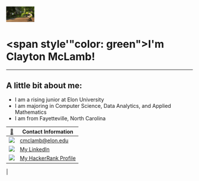<p align="left"><img width=15%" src="https://github.com/claytonmclamb/claytonmclamb/blob/main/shreck.gif" alt="lang image here" /></p>

# <span style'"color: green">I'm Clayton McLamb!</span>
---
  
## A little bit about me:
  
  * I am a rising junior at Elon University
  * I am majoring in Computer Science, Data Analytics, and Applied Mathematics 
  * I am from Fayetteville, North Carolina

|  [📱](#-contact-) | Contact Information  |
|------------------------------------|----------------------|
| <img src="https://img.shields.io/badge/Gmail-D14836?style=for-the-badge&logo=gmail&logoColor=white"/> | cmclamb@elon.edu |
| <img src="https://img.shields.io/badge/LinkedIn-0077B5?style=for-the-badge&logo=linkedin&logoColor=white"/> | [My LinkedIn](www.linkedin.com/in/clayton-mclamb) |
| <img src="https://img.shields.io/badge/-Hackerrank-2EC866?style=for-the-badge&logo=HackerRank&logoColor=white"/> | [My HackerRank Profile](https://www.hackerrank.com/cmclamb?hr_r=1) |
| 


    

